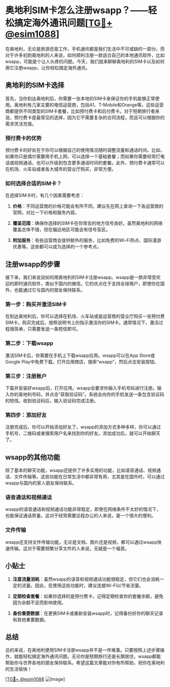 # 奥地利SIM卡怎么注册wsapp？——轻松搞定海外通讯问题[[TG💪+ @esim1088](https://t.me/s/esim1088)]

在奥地利，无论是旅游还是工作，手机通讯都是我们生活中不可或缺的一部分。而对于许多初到奥地利的人来说，如何顺利注册一款适合自己的本地通讯软件，比如wsapp，可能是个让人头疼的问题。今天，我们就来聊聊奥地利的SIM卡以及如何用它注册wsapp，让你轻松搞定海外通讯。

## 奥地利的SIM卡选择

首先，当你到达奥地利后，你需要一张本地的SIM卡来保证你的手机能够正常使用。奥地利有几家主要的电信运营商，包括A1、T-Mobile和Orange等。这些运营商都提供不同类型的SIM卡套餐，比如预付费卡和后付费卡。对于短期旅行者来说，预付费卡是最常见的选择，因为它不需要复杂的合同流程，而且可以根据你的需求灵活充值。

### 预付费卡的优势

预付费卡的好处在于你可以根据自己的使用情况随时调整流量和通话时间。比如，如果你只是偶尔需要用手机上网，可以选择一个基础套餐；而如果你需要经常打电话或视频通话，也可以升级到包含更多通话时间的套餐。此外，预付费卡通常可以在机场、火车站或者各大城市的营业厅购买，非常方便。

### 如何选择合适的SIM卡？

在选择SIM卡时，有几个因素需要考虑：

1. **价格**：不同运营商的价格可能会有所不同，建议先在网上查询一下各运营商的官网，对比一下价格和服务内容。
   
2. **覆盖范围**：确保你选择的SIM卡在你常去的地方信号良好。虽然奥地利的网络覆盖总体不错，但在偏远地区可能会有信号盲区。

3. **附加服务**：有些运营商会提供额外的服务，比如免费的Wi-Fi热点、国际漫游优惠等。这些都可以成为选择的一个参考点。

## 注册wsapp的步骤

接下来，我们来说说如何用奥地利的SIM卡注册wsapp。wsapp是一款非常受欢迎的即时通讯软件，类似于国内的微信。它的优点在于支持全球用户，即使你在国外，也能通过它与国内的朋友保持联系。

### 第一步：购买并激活SIM卡

在到达奥地利后，你可以选择在机场、火车站或是运营商的营业厅购买一张预付费SIM卡。购买完成后，按照说明书上的指示激活你的SIM卡。通常情况下，激活过程很简单，只需要发送一条短信即可。

### 第二步：下载wsapp

激活SIM卡后，你需要在手机上下载wsapp应用。wsapp可以在App Store或Google Play中免费下载。打开应用商店，搜索“wsapp”，然后点击安装按钮。

### 第三步：注册账户

下载并安装好wsapp后，打开应用。wsapp会要求你输入手机号码进行注册。输入你的奥地利号码，并点击“获取验证码”。系统会向你的手机发送一条包含验证码的短信。收到验证码后，输入验证码完成注册。

### 第四步：添加好友

注册完成后，你可以开始添加好友了。wsapp的添加方式多种多样，你可以通过手机号、二维码或者搜索用户名来找到你的好友。添加成功后，就可以开始聊天了。

## wsapp的其他功能

除了基本的聊天功能，wsapp还提供了许多实用的功能，比如语音通话、视频通话、文件传输等。这些功能在日常生活中都非常有用，尤其是在国外时，可以通过wsapp与国内的家人朋友保持联系。

### 语音通话和视频通话

wsapp的语音通话和视频通话功能非常稳定，即使在网络条件不太好的情况下，也能保证通话质量。这对于经常需要远程办公的人来说，是一个很大的便利。

### 文件传输

wsapp还支持文件传输功能，无论是文档、图片还是视频，都可以通过wsapp快速传输。这对于需要频繁分享文件的人来说，无疑是一个福音。

## 小贴士

1. **注意流量消耗**：虽然wsapp的语音和视频通话功能很稳定，但它们也会消耗一定的流量。因此，在使用这些功能时，建议连接Wi-Fi以节省流量。

2. **定期检查套餐**：如果你选择的是预付费卡，记得定期检查你的套餐余额，避免因为余额不足而影响使用。

3. **备份重要数据**：在更换SIM卡或重新安装wsapp时，记得备份好你的聊天记录和其他重要数据。

## 总结

总的来说，在奥地利使用SIM卡注册wsapp并不是一件难事。只要按照上述步骤操作，就能轻松搞定海外通讯问题。无论你是短期旅行还是长期居住，wsapp都能帮助你与世界各地的朋友保持联系。希望这篇文章能对你有所帮助，祝你在奥地利的生活愉快！

[[TG💪+ @esim1088](https://t.me/s/esim1088) ![Image](https://i.postimg.cc/4NQfJmqS/Snipaste-2025-05-13-00-14-12.png)]